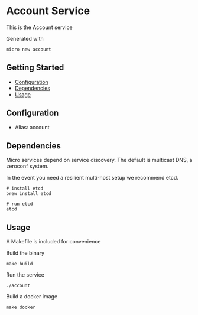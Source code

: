 # Account Service

This is the Account service

Generated with

```
micro new account
```

## Getting Started

- [Configuration](#configuration)
- [Dependencies](#dependencies)
- [Usage](#usage)

## Configuration

- Alias: account

## Dependencies

Micro services depend on service discovery. The default is multicast DNS, a zeroconf system.

In the event you need a resilient multi-host setup we recommend etcd.

```
# install etcd
brew install etcd

# run etcd
etcd
```

## Usage

A Makefile is included for convenience

Build the binary

```
make build
```

Run the service
```
./account
```

Build a docker image
```
make docker
```